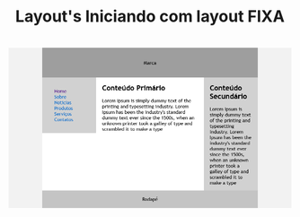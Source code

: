<h1 align="center">
   Layout's
   Iniciando com layout FIXA
</h1>

<h1 align="center">
<img src="img/imagem.png"
</h1>
